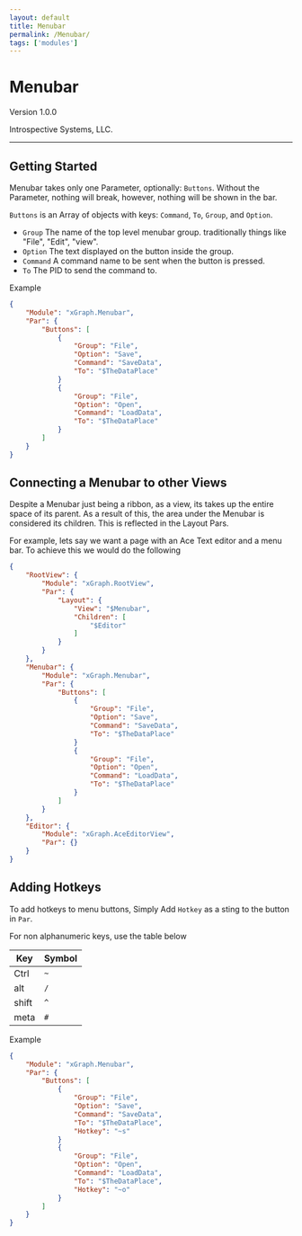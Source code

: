 ```yaml
---
layout: default
title: Menubar
permalink: /Menubar/
tags: ['modules']
---
```


# Menubar

Version 1.0.0

Introspective Systems, LLC.

---

## Getting Started

Menubar takes only one Parameter, optionally: `Buttons`. Without the Parameter, nothing will break, however, nothing will be shown in the bar.

`Buttons` is an Array of objects with keys: `Command`, `To`, `Group`, and `Option`.

- `Group` The name of the top level menubar group. traditionally things like "File", "Edit", "view".
- `Option` The text displayed on the button inside the group.
- `Command` A command name to be sent when the button is pressed.
- `To` The PID to send the command to.

Example

``` json
{
    "Module": "xGraph.Menubar",
    "Par": {
        "Buttons": [
            {
                "Group": "File",
                "Option": "Save",
                "Command": "SaveData",
                "To": "$TheDataPlace"
            }
            {
                "Group": "File",
                "Option": "Open",
                "Command": "LoadData",
                "To": "$TheDataPlace"
            }
        ]
    }
}
```

## Connecting a Menubar to other Views

Despite a Menubar just being a ribbon, as a view, its takes up the entire space of its parent. As a result of this, the area under the Menubar is considered its children. This is reflected in the Layout Pars.

For example, lets say we want a page with an Ace Text editor and a menu bar. To achieve this we would do the following

``` json
{
    "RootView": {
        "Module": "xGraph.RootView",
        "Par": {
            "Layout": {
                "View": "$Menubar",
                "Children": [
                    "$Editor"
                ]
            }
        }
    },
    "Menubar": {
        "Module": "xGraph.Menubar",
        "Par": {
            "Buttons": [
                {
                    "Group": "File",
                    "Option": "Save",
                    "Command": "SaveData",
                    "To": "$TheDataPlace"
                }
                {
                    "Group": "File",
                    "Option": "Open",
                    "Command": "LoadData",
                    "To": "$TheDataPlace"
                }
            ]
        }
    },
    "Editor": {
        "Module": "xGraph.AceEditorView",
        "Par": {}
    }
}
```

## Adding Hotkeys

To add hotkeys to menu buttons, Simply Add `Hotkey` as a sting to the button in `Par`.

For non alphanumeric keys, use the table below

|Key|Symbol|
|-|-|
|Ctrl|`~`|
|alt|`/`|
|shift|`^`|
|meta|`#`|

Example

``` json
{
    "Module": "xGraph.Menubar",
    "Par": {
        "Buttons": [
            {
                "Group": "File",
                "Option": "Save",
                "Command": "SaveData",
                "To": "$TheDataPlace",
                "Hotkey": "~s"
            }
            {
                "Group": "File",
                "Option": "Open",
                "Command": "LoadData",
                "To": "$TheDataPlace",
                "Hotkey": "~o"
            }
        ]
    }
}
```
